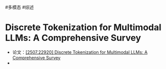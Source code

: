 #多模态 #综述 
# Discrete Tokenization for Multimodal LLMs: A Comprehensive Survey
- 论文：[[2507.22920] Discrete Tokenization for Multimodal LLMs: A Comprehensive Survey](https://www.arxiv.org/abs/2507.22920)
- 